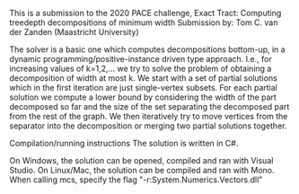 This is a submission to the 2020 PACE challenge, Exact Tract: Computing treedepth decompositions of minimum width Submission by: Tom C. van der Zanden (Maastricht University)

The solver is a basic one which computes decompositions bottom-up, in a dynamic programming/positive-instance driven type approach. I.e., for increasing values of k=1,2,... we try to solve the problem of obtaining a decomposition of width at most k.
We start with a set of partial solutions which in the first iteration are just single-vertex subsets. For each partial solution we compute a lower bound by considering the width of the part decomposed so far and the size of the set separating the decomposed part from the rest of the graph. We then iteratively try to move vertices from the separator into the decomposition or merging two partial solutions together.

Compilation/running instructions The solution is written in C#.

On Windows, the solution can be opened, compiled and ran with Visual Studio.
On Linux/Mac, the solution can be compiled and ran with Mono. When calling mcs, specify the flag "-r:System.Numerics.Vectors.dll"